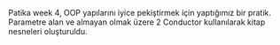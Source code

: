 Patika week 4, OOP yapılarını iyice pekiştirmek için yaptığımız bir pratik. Parametre alan ve almayan olmak üzere 2 Conductor kullanılarak kitap nesneleri oluşturuldu.
